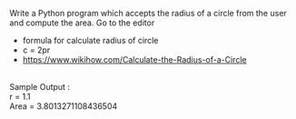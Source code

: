  Write a Python program which accepts the radius of a circle from the user and compute the area. Go to the editor
- formula for calculate radius of circle 
- c = 2pr
- https://www.wikihow.com/Calculate-the-Radius-of-a-Circle

 
 <br>
Sample Output :
<br>
r = 1.1
<br>
Area = 3.8013271108436504
